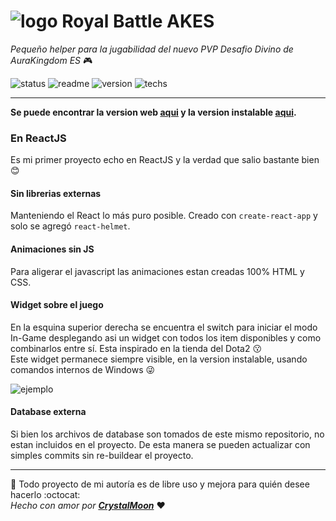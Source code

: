 
# ![logo](https://imgur.com/7F006v5.png) Royal Battle AKES

_Pequeño helper para la jugabilidad del nuevo PVP Desafio Divino de AuraKingdom ES_ :video_game:

![status](https://img.shields.io/badge/status-OK-green) ![readme](https://img.shields.io/badge/readme-OK-green) ![version](https://img.shields.io/badge/version-v0.1.0-blue) ![techs](https://img.shields.io/badge/techs-ReactJS-blue)

---

**Se puede encontrar la version web [aqui](https://crystal-moon.github.io/royal-battle-ak) y la version instalable [aqui](https://crystal-moon.github.io/desafio-divino-akes).**

### En ReactJS

Es mi primer proyecto echo en ReactJS y la verdad que salio bastante bien :blush:

#### Sin librerias externas

Manteniendo el React lo más puro posible. Creado con `create-react-app` y solo se agregó `react-helmet`.

#### Animaciones sin JS

Para aligerar el javascript las animaciones estan creadas 100% HTML y CSS.

#### Widget sobre el juego

En la esquina superior derecha se encuentra el switch para iniciar el modo In-Game desplegando asi un widget con todos los item disponibles y como combinarlos entre sí. Esta inspirado en la tienda del Dota2 :kissing:   
Este widget permanece siempre visible, en la version instalable, usando comandos internos de Windows :stuck_out_tongue_winking_eye:

![ejemplo](https://imgur.com/5S6blqv.gif)

#### Database externa

Si bien los archivos de database son tomados de este mismo repositorio, no estan incluidos en el proyecto. De esta manera se pueden actualizar con simples commits sin re-buildear el proyecto.

---

:carousel_horse: Todo proyecto de mi autoría es de libre uso y mejora para quién desee hacerlo :octocat:  
_Hecho con amor por [**CrystalMoon**](https://www.linkedin.com/in/perla-stto/)_ :heart:
